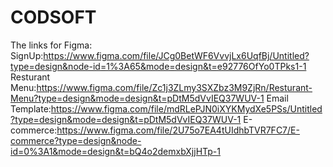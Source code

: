 # CODSOFT
The links for Figma:
SignUp:https://www.figma.com/file/JCg0BetWF6VvvjLx6UqfBj/Untitled?type=design&node-id=1%3A65&mode=design&t=e92776OfYo0TPks1-1
Resturant Menu:https://www.figma.com/file/Zc1j3ZLmy3SXZbz3M9ZjRn/Resturant-Menu?type=design&mode=design&t=pDtM5dVvIEQ37WUV-1
Email Template:https://www.figma.com/file/mdRLePJN0iXYKMydXe5PSs/Untitled?type=design&mode=design&t=pDtM5dVvIEQ37WUV-1
E-commerce:https://www.figma.com/file/2U75o7EA4tUIdhbTVR7FC7/E-commerce?type=design&node-id=0%3A1&mode=design&t=bQ4o2demxbXjjHTp-1

